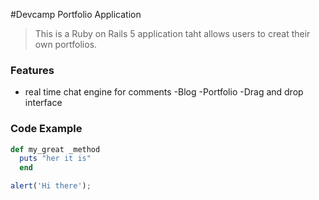 #Devcamp Portfolio Application

> This is a Ruby on Rails 5 application taht allows users to creat their own portfolios.

### Features 

- real time chat engine for comments
-Blog
-Portfolio
-Drag and drop interface

### Code Example

```Ruby
def my_great _method 
  puts "her it is"
  end
  ```

  ```javascript
  alert('Hi there');
  ```